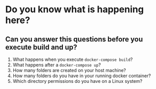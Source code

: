 # Do you know what is happening here?
## Can you answer this questions before you execute build and up?
 1. What happens when you execute ```docker-compose build```?
 2. What happens after a ```docker-compose up```?
 3. How many folders are created on your host machine?
 4. How many folders do you have in your running docker container?
 5. Which directory permissions do you have on a Linux system?